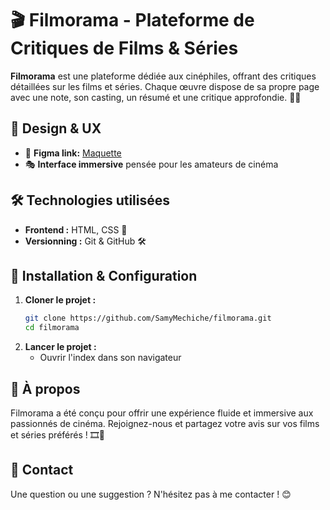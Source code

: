 # 🎬 Filmorama - Plateforme de Critiques de Films & Séries

**Filmorama** est une plateforme dédiée aux cinéphiles, offrant des critiques détaillées sur les films et séries. Chaque œuvre dispose de sa propre page avec une note, son casting, un résumé et une critique approfondie. 🍿✨

## 🎨 Design & UX

- 📌 **Figma link:** [Maquette](https://www.figma.com/design/F1ZE4bAsbve79inK6VWe21/ECF-1-Filmorama?node-id=0-1&t=PhqrHQQofdKcvode-1)
- 🎭 **Interface immersive** pensée pour les amateurs de cinéma

## 🛠️ Technologies utilisées

- **Frontend :** HTML, CSS 🎨
- **Versionning :** Git & GitHub 🛠️

## 📌 Installation & Configuration

1. **Cloner le projet :**
   ```bash
   git clone https://github.com/SamyMechiche/filmorama.git
   cd filmorama
   ```
2. **Lancer le projet :**
   - Ouvrir l'index dans son navigateur

## 📜 À propos

Filmorama a été conçu pour offrir une expérience fluide et immersive aux passionnés de cinéma. Rejoignez-nous et partagez votre avis sur vos films et séries préférés ! 🎞️🍿

## 📧 Contact

Une question ou une suggestion ? N'hésitez pas à me contacter ! 😊

